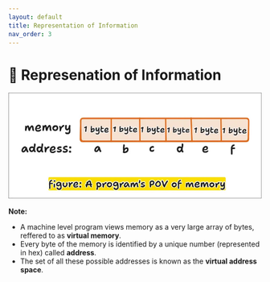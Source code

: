 ```yaml
---
layout: default
title: Representation of Information
nav_order: 3
---
```


# 🧭 Represenation of Information

![Program's POV of Memory](assets/images/representation-of-information/program's-pov-of-memory.webp)

**Note:**

- A machine level program views memory as a very large array of bytes, reffered to as **virtual memory**.
- Every byte of the memory is identified by a unique number (represented in hex) called **address**.
- The set of all these possible addresses is known as the **virtual address space**.
